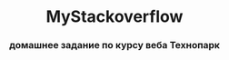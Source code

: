 <h1 align="center">MyStackoverflow</h1>
<h3 align="center">домашнее задание по курсу веба Технопарк</h3>
